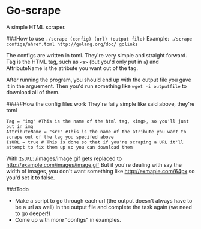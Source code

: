 Go-scrape
=========

A simple HTML scraper.

###How to use
```./scrape (config) (url) (output file)``` Example: ```./scrape configs/ahref.toml http://golang.org/doc/ golinks ```


The configs are written in toml. They're very simple and straight forward. Tag is the HTML tag, such as ```<a>``` (but you'd only put in ``a``) and AttributeName is the atribute you want out of the tag.

After running the program, you should end up with the output file you gave it in the arguement. Then you'd run something like ```wget -i outputfile``` to download all of them. 

#####How the config files work
They're faily simple like said above, they're toml
```
Tag = "img" #This is the name of the html tag, <img>, so you'll just put in img
AttributeName = "src" #This is the name of the atribute you want to scrape out of the tag you specifed above
IsURL = true # This is done so that if you're scraping a URL it'll attempt to fix them up so you can download them
```
With ``IsURL``:  /images/image.gif gets replaced to http://example.com/images/image.gif 
But if you're dealing with say the width of images, you don't want something like http://exmaple.com/64px so you'd set it to false.


###Todo
* Make a script to go through each url (the output doesn't always have to be a url as well) in the output file and complete the task again (we need to go deeper!) 
* Come up with more "configs" in examples.
